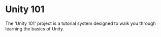 # Unity 101
The ‘Unity 101' project is a tutorial system designed to walk you through learning the basics of Unity.  
